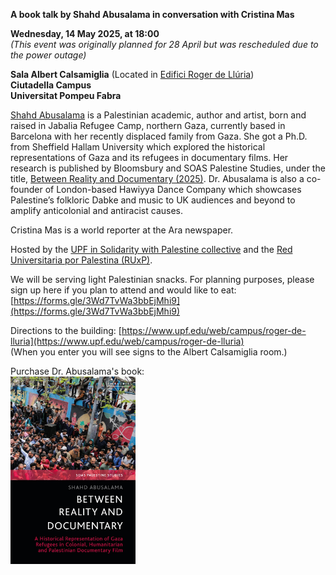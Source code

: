 **A book talk by Shahd Abusalama in conversation with Cristina Mas**

**Wednesday, 14 May 2025, at 18:00**<br>
_(This event was originally planned for 28 April but was rescheduled due to the power outage)_

**Sala Albert Calsamiglia** (Located in [Edifici Roger de Llúria](https://www.upf.edu/web/campus/roger-de-lluria))<br>
**Ciutadella Campus**<br>
**Universitat Pompeu Fabra**

[Shahd Abusalama](https://palestinefrommyeyes.com) is a Palestinian academic, author and artist, born and raised in Jabalia Refugee Camp, northern Gaza, currently based in Barcelona with her recently displaced family from Gaza. She got a Ph.D. from Sheffield Hallam University which explored the historical representations of Gaza and its refugees in documentary films. Her research is published by Bloomsbury and SOAS Palestine Studies, under the title, [Between Reality and Documentary (2025)](https://www.bloomsbury.com/uk/between-reality-and-documentary-9780755653119/). Dr. Abusalama is also a co-founder of London-based Hawiyya Dance Company which showcases Palestine’s folkloric Dabke and music to UK audiences and beyond to amplify anticolonial and antiracist causes.

Cristina Mas is a world reporter at the Ara newspaper.

Hosted by the [UPF in Solidarity with Palestine collective](https://upfxpalestina.github.io) and the [Red Universitaria por Palestina (RUxP)](https://www.redxpalestina.org).

We will be serving light Palestinian snacks. For planning purposes, please sign up here if you plan to attend and would like to eat: [https://forms.gle/3Wd7TvWa3bbEjMhi9](https://forms.gle/3Wd7TvWa3bbEjMhi9)

Directions to the building: [https://www.upf.edu/web/campus/roger-de-lluria](https://www.upf.edu/web/campus/roger-de-lluria)<br>
(When you enter you will see signs to the Albert Calsamiglia room.)

Purchase Dr. Abusalama's book:<br>
<a href="https://www.bloomsbury.com/uk/between-reality-and-documentary-9780755653119/"><img src="book_cover.jpg" alt="book cover" style="width:200px;"/></a>

<br>

<!-- Download Poster:<br>
<a href="upf4pal_bookfair_abusalama_2025_04_28.jpeg"><img src="upf4pal_bookfair_abusalama_2025_04_28.jpeg" alt="poster" style="width:200px;"/></a> -->

